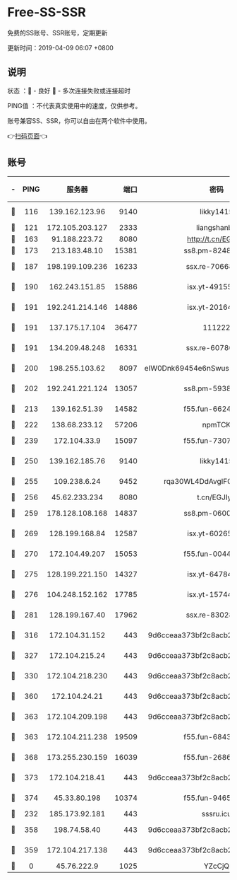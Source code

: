 # Free-SS-SSR

免费的SS账号、SSR账号，定期更新

更新时间：2019-04-09 06:07 +0800

## 说明

状态     ：🙂 - 良好 🙁 - 多次连接失败或连接超时

PING值   ：不代表真实使用中的速度，仅供参考。

账号兼容SS、SSR，你可以自由在两个软件中使用。

👉[扫码页面](https://liesauer.github.io/Free-SS-SSR/)👈

## 账号

|-|PING|服务器|端口|密码|加密方式|区域|
|:----:|:----:|:-----:|-----:|:----:|:----:|:----:|
|🙂|116|139.162.123.96|9140|likky1415|aes-256-cfb|JP|
|🙂|121|172.105.203.127|2333|liangshanbo|chacha20|JP|
|🙂|163|91.188.223.72|8080|http://t.cn/EGJIyrl|rc4-md5|RU|
|🙂|173|213.183.48.10|15381|ss8.pm-82487575|rc4-md5|RU|
|🙂|187|198.199.109.236|16233|ssx.re-70668248|aes-256-cfb|US|
|🙂|190|162.243.151.85|15886|isx.yt-49155174|aes-256-cfb|US|
|🙂|191|192.241.214.146|14886|isx.yt-20164849|aes-256-cfb|US|
|🙂|191|137.175.17.104|36477|111222|aes-256-cfb|CN|
|🙂|191|134.209.48.248|16331|ssx.re-60780251|aes-256-cfb|US|
|🙂|200|198.255.103.62|8097|eIW0Dnk69454e6nSwuspv9DmS201tQ0D|aes-256-cfb|US|
|🙂|202|192.241.221.124|13057|ss8.pm-59380091|aes-256-cfb|US|
|🙂|213|139.162.51.39|14582|f55.fun-66240156|aes-256-cfb|SG|
|🙂|222|138.68.233.12|57206|npmTCK|rc4-md5|US|
|🙂|239|172.104.33.9|15097|f55.fun-73077519|aes-256-cfb|SG|
|🙂|250|139.162.185.76|9140|likky1415|aes-256-cfb|DE|
|🙂|255|109.238.6.24|9452|rqa30WL4DdAvgIFG6Fs3znzTa|aes-256-cfb|FR|
|🙂|256|45.62.233.234|8080|t.cn/EGJIyrl|rc4-md5|CA|
|🙂|259|178.128.108.168|14837|ss8.pm-06000886|aes-256-cfb|SG|
|🙂|269|128.199.168.84|12587|isx.yt-60265263|aes-256-cfb|SG|
|🙂|270|172.104.49.207|15053|f55.fun-00442983|aes-256-cfb|SG|
|🙂|275|128.199.221.150|14327|isx.yt-64784578|aes-256-cfb|SG|
|🙂|276|104.248.152.162|17785|isx.yt-15744802|aes-256-cfb|SG|
|🙂|281|128.199.167.40|17962|ssx.re-83028997|aes-256-cfb|SG|
|🙂|316|172.104.31.152|443|9d6cceaa373bf2c8acb22e60b6a58be6|aes-256-cfb|US|
|🙂|327|172.104.215.24|443|9d6cceaa373bf2c8acb22e60b6a58be6|aes-256-cfb|US|
|🙂|330|172.104.218.230|443|9d6cceaa373bf2c8acb22e60b6a58be6|aes-256-cfb|US|
|🙂|360|172.104.24.21|443|9d6cceaa373bf2c8acb22e60b6a58be6|aes-256-cfb|US|
|🙂|363|172.104.209.198|443|9d6cceaa373bf2c8acb22e60b6a58be6|aes-256-cfb|US|
|🙂|363|172.104.211.238|19509|f55.fun-68433460|aes-256-cfb|US|
|🙂|368|173.255.230.159|16039|f55.fun-26864065|aes-256-cfb|US|
|🙂|373|172.104.218.41|443|9d6cceaa373bf2c8acb22e60b6a58be6|aes-256-cfb|US|
|🙂|374|45.33.80.198|10374|f55.fun-94658580|aes-256-cfb|US|
|🙂|232|185.173.92.181|443|sssru.icu|rc4-md5|RU|
|🙂|358|198.74.58.40|443|9d6cceaa373bf2c8acb22e60b6a58be6|aes-256-cfb|US|
|🙂|359|172.104.217.138|443|9d6cceaa373bf2c8acb22e60b6a58be6|aes-256-cfb|US|
|🙁|0|45.76.222.9|1025|YZcCjQ|rc4-md5|JP|
